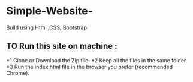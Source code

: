 # Simple-Website-
Build using Html ,CSS, Bootstrap 

## TO Run this site on machine :
*1 Clone or Download the Zip file.
*2 Keep all the files in the same folder.
*3 Run the index.html file in the browser you prefer (recommended Chrome).
